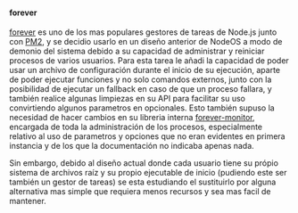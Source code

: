 #### forever

[forever](https://github.com/foreverjs/forever) es uno de los mas populares
gestores de tareas de Node.js junto con [PM2](http://pm2.keymetrics.io), y se
decidio usarlo en un diseño anterior de NodeOS a modo de demonio del sistema
debido a su capacidad de administrar y reiniciar procesos de varios usuarios.
Para esta tarea le añadi la capacidad de poder usar un archivo de configuración
durante el inicio de su ejecución, aparte de poder ejecutar funciones y no solo
comandos externos, junto con la posibilidad de ejecutar un fallback en caso de
que un proceso fallara, y también realice algunas limpiezas en su API para
facilitar su uso convirtiendo algunos parametros en opcionales. Esto también
supuso la necesidad de hacer cambios en su libreria interna
[forever-monitor](https://github.com/foreverjs/forever-monitor), encargada de
toda la administración de los procesos, especialmente relativo al uso de
parametros y opciones que no eran evidentes en primera instancia y de los que la
documentación no indicaba apenas nada.

Sin embargo, debido al diseño actual donde cada usuario tiene su própio sistema
de archivos raíz y su propio ejecutable de inicio (pudiendo este ser también un
gestor de tareas) se esta estudiando el sustituirlo por alguna alternativa mas
simple que requiera menos recursos y sea mas facil de mantener.
